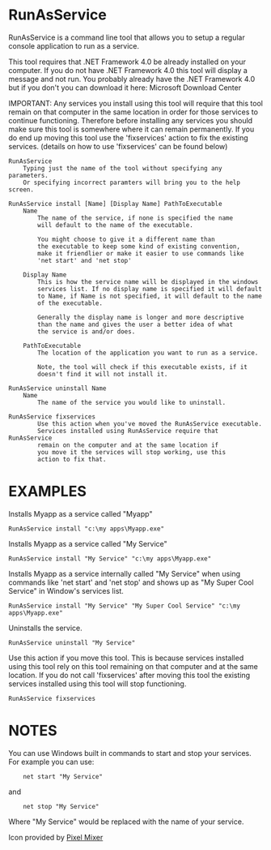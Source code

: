 # RunAsService
RunAsService is a command line tool that allows you to setup a regular  console application to run as a service.

This tool requires that .NET Framework 4.0 be already installed on your computer.
If you do not have .NET Framework 4.0 this tool will display a message and not run.
You probably already have the .NET Framework 4.0 but if you don't you can download 
it here: Microsoft Download Center

IMPORTANT: Any services you install using this tool will
require that this tool remain on that computer in the same
location in order for those services to continue functioning. Therefore
before installing any services you should make sure this tool is
somewhere where it can remain permanently. If you do end up moving
this tool use the 'fixservices' action to fix the existing services.
(details on how to use 'fixservices' can be found below)

    RunAsService
        Typing just the name of the tool without specifying any parameters.
        Or specifying incorrect paramters will bring you to the help screen.

    RunAsService install [Name] [Display Name] PathToExecutable
        Name
            The name of the service, if none is specified the name 
            will default to the name of the executable.

            You might choose to give it a different name than 
            the executable to keep some kind of existing convention, 
            make it friendlier or make it easier to use commands like 
            'net start' and 'net stop'
    
        Display Name
            This is how the service name will be displayed in the windows
            services list. If no display name is specified it will default
            to Name, if Name is not specified, it will default to the name
            of the executable.

            Generally the display name is longer and more descriptive
            than the name and gives the user a better idea of what
            the service is and/or does.

        PathToExecutable
            The location of the application you want to run as a service.
        
            Note, the tool will check if this executable exists, if it
            doesn't find it will not install it.

    RunAsService uninstall Name
        Name
            The name of the service you would like to uninstall.

    RunAsService fixservices
            Use this action when you've moved the RunAsService executable.
            Services installed using RunAsService require that RunAsService
            remain on the computer and at the same location if
            you move it the services will stop working, use this
            action to fix that.

# EXAMPLES


Installs Myapp as a service called "Myapp"

    RunAsService install "c:\my apps\Myapp.exe"
    
Installs Myapp as a service called "My Service"

    RunAsService install "My Service" "c:\my apps\Myapp.exe"

Installs Myapp as a service internally called "My Service" when 
using commands like 'net start' and 'net stop' and shows up as 
"My Super Cool Service" in Window's services list.

    RunAsService install "My Service" "My Super Cool Service" "c:\my apps\Myapp.exe"

Uninstalls the service.
        
    RunAsService uninstall "My Service"

Use this action if you move this tool. This is because services
installed using this tool rely on this tool remaining on that 
computer and at the same location. If you do not call 'fixservices'
after moving this tool the existing services installed using this
tool will stop functioning.

    RunAsService fixservices

# NOTES

You can use Windows built in commands to start and stop your services. For example you can use:

        net start "My Service"
        
and

        net stop "My Service"
    
Where "My Service" would be replaced with the name of your service.

Icon provided by [Pixel Mixer](http://www.pixel-mixer.com/)